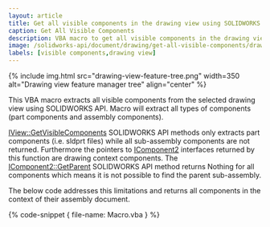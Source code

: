 ```yaml
---
layout: article
title: Get all visible components in the drawing view using SOLIDWORKS API
caption: Get All Visible Components
description: VBA macro to get all visible components in the drawing view (including sub-assemblies) using SOLIDWORKS API
image: /solidworks-api/document/drawing/get-all-visible-components/drawing-view-feature-tree.png
labels: [visible components,drawing view]
---
```

{% include img.html src="drawing-view-feature-tree.png" width=350 alt="Drawing view feature manager tree" align="center" %}

This VBA macro extracts all visible components from the selected drawing view using SOLIDWORKS API. Macro will extract all types of components (part components and assembly components).

[IView::GetVisibleComponents](http://help.solidworks.com/2013/english/api/sldworksapi/solidworks.interop.sldworks~solidworks.interop.sldworks.iview~getvisiblecomponents.html) SOLIDWORKS API methods only extracts part components (i.e. sldprt files) while all sub-assembly components are not returned. Furthermore the pointers to [IComponent2](http://help.solidworks.com/2017/english/api/sldworksapi/SOLIDWORKS.Interop.sldworks~SOLIDWORKS.Interop.sldworks.IComponent2.html) interfaces returned by this function are drawing context components. The [IComponent2::GetParent](http://help.solidworks.com/2016/english/api/sldworksapi/solidworks.interop.sldworks~solidworks.interop.sldworks.icomponent2~getparent.html) SOLIDWORKS API method returns Nothing for all components which means it is not possible to find the parent sub-assembly.

The below code addresses this limitations and returns all components in the context of their assembly document.

{% code-snippet { file-name: Macro.vba } %}
